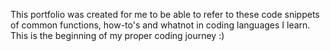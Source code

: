 This portfolio was created for me to be able to refer to these code snippets of common functions, how-to's and whatnot in coding languages I learn.
This is the beginning of my proper coding journey :) 
